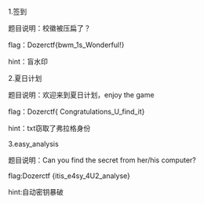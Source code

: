 1.签到

题目说明：校徽被压扁了？

flag：Dozerctf{bwm_1s_Wonderful!}

hint：盲水印

2.夏日计划

题目说明：欢迎来到夏日计划，enjoy the game

flag：Dozerctf{ Congratulations_U_find_it}

hint：txt窃取了弗拉格身份

3.easy_analysis

题目说明：Can you  find the secret from her/his computer?

flag:Dozerctf {itis_e4sy_4U2_analyse}

hint:自动密钥暴破

